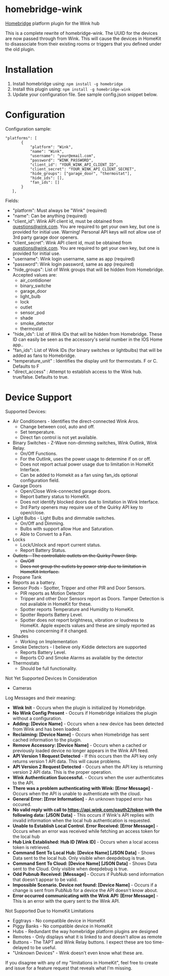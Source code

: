 # homebridge-wink
[Homebridge](https://github.com/nfarina/homebridge) platform plugin for the Wink hub

This is a complete rewrite of homebridge-wink. The UUID for the devices are now passed through from Wink. This will cause the devices in HomeKit to disassociate from their existing rooms or triggers that you defined under the old plugin.

# Installation

1. Install homebridge using: `npm install -g homebridge`
2. Install this plugin using: `npm install -g homebridge-wink`
3. Update your configuration file. See sample config.json snippet below.

# Configuration

Configuration sample:

 ```
"platforms": [
		{
			"platform": "Wink",
			"name": "Wink",
			"username": "your@email.com",
			"password": "WINK_PASSWORD",
			"client_id": "YOUR_WINK_API_CLIENT_ID",
			"client_secret": "YOUR_WINK_API_CLIENT_SECRET",
			"hide_groups": ["garage_door", "thermostat"],
			"hide_ids": [],
			"fan_ids": []
		}
	],

```

Fields:

* "platform": Must always be "Wink" (required)
* "name": Can be anything (required)
* "client_id": Wink API client id, must be obtained from questions@wink.com. You are required to get your own key, but one is provided for initial use. Warning! Personal API keys will not allow use of 3rd party garage door openers.
* "client_secret": Wink API client id, must be obtained from questions@wink.com. You are required to get your own key, but one is provided for initial use.
* "username": Wink login username, same as app (required)
* "password": Wink login password, same as app (required)
* "hide_groups": List of Wink groups that will be hidden from Homebridge. Accepted values are:  
  * air_contidioner  
  * binary_switche  
  * garage_door  
  * light_bulb  
  * lock  
  * outlet  
  * sensor_pod  
  * shade
  * smoke_detector  
  * thermostat
* "hide_ids": List of Wink IDs that will be hidden from Homebridge. These ID can easily be seen as the accessory's serial number in the IOS Home app..
* "fan_ids": List of Wink IDs (for binary switches or lightbulbs) that will be added as fans to Homebridge.
* "temperature_unit" : Identifies the display unit for thermostats. F or C. Defaults to F
* "direct_access" : Attempt to establish access to the Wink hub. true/false. Defaults to true.

# Device Support

Supported Devices:

* Air Conditioners - Identifies the direct-connected Wink Aros.
  * Change between cool, auto and off.
  * Set temperature.
  * Direct fan control is not yet available.
* Binary Switches - Z-Wave non-dimming switches, Wink Outlink, Wink Relay.
  * On/Off Functions.
  * For the Outlink, uses the power usage to determine if on or off.
  * Does not report actual power usage due to limitation in HomeKit Interface.
  * Can be added to Homekit as a fan using fan_ids optional configuration field.
* Garage Doors
  * Open/Close Wink-connected garage doors.
  * Report battery status to HomeKit.
  * Does not identify blocked doors due to limitation in Wink Interface.
  * 3rd Party openers may require use of the Quirky API key to open/close.
* Light Bulbs - Light Bulbs and dimmable switches.
  * On/Off and Dimming.
  * Bulbs with support allow Hue and Saturation.
  * Able to Convert to a Fan.
* Locks
  * Lock/Unlock and report current status.
  * Report Battery Status.
* <s>Outlets - The controllable outlets on the Quirky Power Strip.</s>
  * <s>On/Off</s>
  * <s>Does not group the outlets by power strip due to limitation in HomeKit Interface.</s>
* Propane Tank
 * Reports as a battery.
* Sensor Pods - Spotter, Tripper and other PIR and Door Sensors.
  * PIR reports as Motion Detector
  * Tripper and other Door Sensors report as Doors. Tamper Detection is not available in HomeKit for these.
  * Spotter reports Temperature and Humidity to HomeKit.
  * Spotter Reports Battery Level.
  * Spotter does not report brightness, vibration or loudness to HomeKit. Apple expects values and these are simply reported as yes/no concerning if it changed.
* Shades
  * Working on Implementation
* Smoke Detectors - I believe only Kiddie detectors are supported
  * Reports Battery Level.
  * Reports CO and Smoke Alarms as available by the detector
* Thermostats
  * Should be full functionality.

Not Yet Supported Devices In Consideration

* Cameras

Log Messages and their meaning:
 
 * <b>Wink Init</b> - Occurs when the plugin is initialized by Homebridge.
 * <b>No Wink Config Present</b> - Occurs if Homebridge initializes the plugin without a configuration.
 * <b>Adding: [Device Name]</b> - Occurs when a new device has been detected from Wink and has been loaded.
 * <b>Reclaiming: [Device Name]</b> - Occurs when Homebridge has sent cached information to the plugin.
 * <b>Remove Accessory: [Device Name]</b> - Occurs when a cached or previously loaded device no longer appears in the Wink API feed.
 * <b>API Version 1 Request Detected</b> - If this occurs then the API key only returns version 1 API data. This will cause problems.
 * <b>API Version 2 Request Detected</b> - Occurs when the API key is returning version 2 API data. This is the proper operation.
 * <b>Wink Authentication Successful.</b> - Occurs when the user authenticates to the API.
 * <b>There was a problem authenticating with Wink: [Error Message]</b> - Occurs when the API is unable to authenticate with the cloud.
 * <b>General Error: [Error Information]</b> - An unknown trapped error has occured.
 * <b>No valid reply with call to https://api.wink.com/oauth2/token with the following data: [JSON Data]</b> - This occurs if Wink's API replies with invalid information when the local hub authentication is requested.
 * <b>Unable to Establish Local Control. Error Received: [Error Message]</b> - Occurs when an error was received while fetching an access token for the local hub
 * <b>Hub Link Established: Hub ID [Wink ID]</b> - Occurs when a local access token is retrieved. 
 * <b>Command Sent To Local Hub: [Device Name] [JSON Data]</b> - Shows Data sent to the local hub. Only visible when deepdebug is true.
 * <b>Command Sent To Cloud: [Device Name] [JSON Data]</b> - Shows Data sent to the Cloud. Only visible when deepdebug is true.
 * <b>Odd Pubnub Received: [Message]</b> - Occurs if PubNub send information that doesn't appear to be valid.
 * <b>Impossible Scenario. Device not found: [Device Name]</b> - Occurs if a change is sent from PubNub for a device the API doesn't know about.
 * <b>Error occurred communicating with the Wink API: [Error Message]</b> - This is an error with the query sent to the Wink API.


Not Supported Due to HomeKit Limitations

* Eggtrays - No compatible device in HomeKit
* Piggy Banks - No compatible device in HomeKit
* Hubs - Redundant the way homebridge platform plugins are designed
* Remotes - Only displays what it is linked to and doesn't allow as remote
* Buttons - The TAPT and Wink Relay buttons. I expect these are too time-delayed to be useful.
* "Unknown Devices" - Wink doesn't even know what these are.

If you disagree with any of my "limitations in HomeKit", feel free to create and issue for a feature request that reveals what I'm missing.

